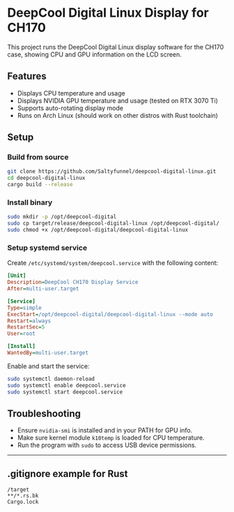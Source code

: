 # DeepCool Digital Linux Display for CH170

This project runs the DeepCool Digital Linux display software for the CH170 case, showing CPU and GPU information on the LCD screen.

## Features

- Displays CPU temperature and usage
- Displays NVIDIA GPU temperature and usage (tested on RTX 3070 Ti)
- Supports auto-rotating display mode
- Runs on Arch Linux (should work on other distros with Rust toolchain)

## Setup

### Build from source

```bash
git clone https://github.com/Saltyfunnel/deepcool-digital-linux.git
cd deepcool-digital-linux
cargo build --release
```

### Install binary

```bash
sudo mkdir -p /opt/deepcool-digital
sudo cp target/release/deepcool-digital-linux /opt/deepcool-digital/
sudo chmod +x /opt/deepcool-digital/deepcool-digital-linux
```

### Setup systemd service

Create `/etc/systemd/system/deepcool.service` with the following content:

```ini
[Unit]
Description=DeepCool CH170 Display Service
After=multi-user.target

[Service]
Type=simple
ExecStart=/opt/deepcool-digital/deepcool-digital-linux --mode auto
Restart=always
RestartSec=5
User=root

[Install]
WantedBy=multi-user.target
```

Enable and start the service:

```bash
sudo systemctl daemon-reload
sudo systemctl enable deepcool.service
sudo systemctl start deepcool.service
```

## Troubleshooting

- Ensure `nvidia-smi` is installed and in your PATH for GPU info.
- Make sure kernel module `k10temp` is loaded for CPU temperature.
- Run the program with `sudo` to access USB device permissions.

---

## .gitignore example for Rust

```
/target
**/*.rs.bk
Cargo.lock
```
